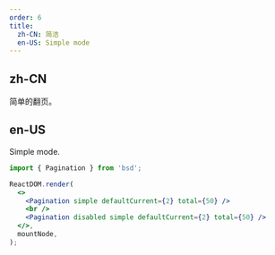 ```yaml
---
order: 6
title:
  zh-CN: 简洁
  en-US: Simple mode
---
```


## zh-CN

简单的翻页。

## en-US

Simple mode.

```jsx
import { Pagination } from 'bsd';

ReactDOM.render(
  <>
    <Pagination simple defaultCurrent={2} total={50} />
    <br />
    <Pagination disabled simple defaultCurrent={2} total={50} />
  </>,
  mountNode,
);
```
